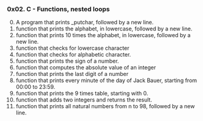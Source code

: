 ### 0x02. C - Functions, nested loops
0. A program that prints _putchar, followed by a new line.
1. function that prints the alphabet, in lowercase, followed by a new line.
2. function that prints 10 times the alphabet, in lowercase, followed by a new line.
3. function that checks for lowercase character
4. function that checks for alphabetic character.
5. function that prints the sign of a number.
6. function that computes the absolute value of an integer
7. function that prints the last digit of a number
8. function that prints every minute of the day of Jack Bauer, starting from 00:00 to 23:59.
9. function that prints the 9 times table, starting with 0.
10. function that adds two integers and returns the result.
11. function that prints all natural numbers from n to 98, followed by a new line.
